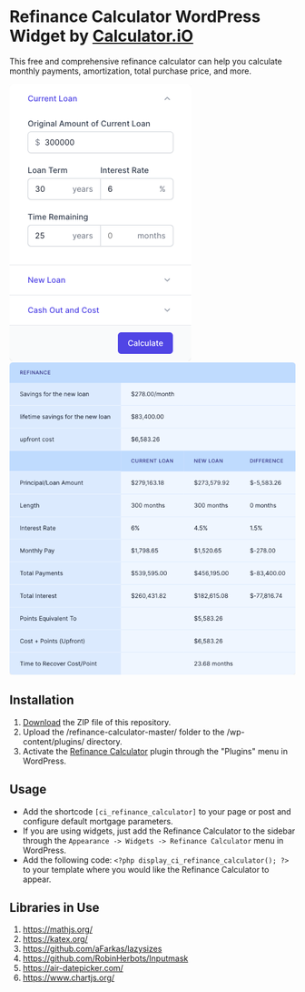 # Refinance Calculator WordPress Widget by [Calculator.iO](https://www.calculator.io/ "Calculator.iO Homepage")

This free and comprehensive refinance calculator can help you calculate monthly payments, amortization, total purchase price, and more.

![Refinance Calculator Input Form](/assets/images/screenshot-1.png "Refinance Calculator Input Form")
![Refinance Calculator Calculation Results](/assets/images/screenshot-2.png "Refinance Calculator Calculation Results")

## Installation

1. [Download](https://github.com/pub-calculator-io/age-calculator/archive/refs/heads/master.zip) the ZIP file of this repository.
2. Upload the /refinance-calculator-master/ folder to the /wp-content/plugins/ directory.
3. Activate the [Refinance Calculator](https://www.calculator.io/refinance-calculator/ "Refinance Calculator Homepage") plugin through the "Plugins" menu in WordPress.

## Usage
* Add the shortcode `[ci_refinance_calculator]` to your page or post and configure default mortgage parameters.
* If you are using widgets, just add the Refinance Calculator to the sidebar through the `Appearance -> Widgets -> Refinance Calculator` menu in WordPress.
* Add the following code: `<?php display_ci_refinance_calculator(); ?>` to your template where you would like the Refinance Calculator to appear.

## Libraries in Use
1. https://mathjs.org/
2. https://katex.org/
3. https://github.com/aFarkas/lazysizes
4. https://github.com/RobinHerbots/Inputmask
5. https://air-datepicker.com/
6. https://www.chartjs.org/
